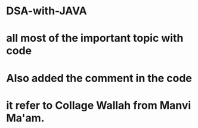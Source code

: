 # DSA-with-JAVA
# all most of the important topic with code 
# Also added the comment in the code
# it refer to Collage Wallah from Manvi Ma'am.
